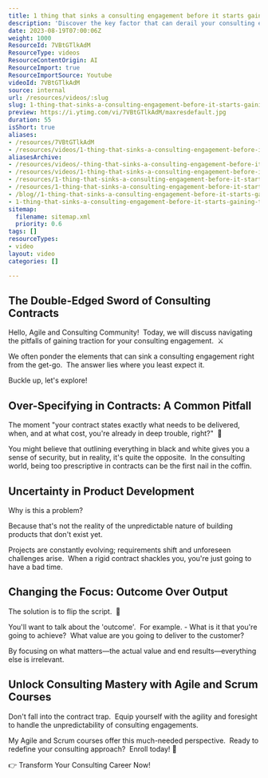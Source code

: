 ```yaml
---
title: 1 thing that sinks a consulting engagement before it starts gaining traction?
description: 'Discover the key factor that can derail your consulting engagement before it even begins. Join Martin Hinshelwood for essential insights! #agile #consulting #shorts'
date: 2023-08-19T07:00:06Z
weight: 1000
ResourceId: 7VBtGTlkAdM
ResourceType: videos
ResourceContentOrigin: AI
ResourceImport: true
ResourceImportSource: Youtube
videoId: 7VBtGTlkAdM
source: internal
url: /resources/videos/:slug
slug: 1-thing-that-sinks-a-consulting-engagement-before-it-starts-gaining-traction-7VBtGTlkAdM
preview: https://i.ytimg.com/vi/7VBtGTlkAdM/maxresdefault.jpg
duration: 55
isShort: true
aliases:
- /resources/7VBtGTlkAdM
- /resources/videos/1-thing-that-sinks-a-consulting-engagement-before-it-starts-gaining-traction-7VBtGTlkAdM
aliasesArchive:
- /resources/videos/-thing-that-sinks-a-consulting-engagement-before-it-starts-gaining-traction
- /resources/videos/1-thing-that-sinks-a-consulting-engagement-before-it-starts-gaining-traction
- /resources/1-thing-that-sinks-a-consulting-engagement-before-it-starts-gaining-traction-2
- /resources/1-thing-that-sinks-a-consulting-engagement-before-it-starts-gaining-traction
- /blog//1-thing-that-sinks-a-consulting-engagement-before-it-starts-gaining-traction/
- 1-thing-that-sinks-a-consulting-engagement-before-it-starts-gaining-traction-7VBtGTlkAdM
sitemap:
  filename: sitemap.xml
  priority: 0.6
tags: []
resourceTypes:
- video
layout: video
categories: []

---
```

## The Double-Edged Sword of Consulting Contracts

Hello, Agile and Consulting Community!  Today, we will discuss navigating the pitfalls of gaining traction for your consulting engagement.  ⚔️

We often ponder the elements that can sink a consulting engagement right from the get-go.  The answer lies where you least expect it.

Buckle up, let's explore!

## Over-Specifying in Contracts: A Common Pitfall

The moment "your contract states exactly what needs to be delivered, when, and at what cost, you're already in deep trouble, right?"  🚩

You might believe that outlining everything in black and white gives you a sense of security, but in reality, it's quite the opposite.  In the consulting world, being too prescriptive in contracts can be the first nail in the coffin.

## Uncertainty in Product Development

Why is this a problem?

Because that's not the reality of the unpredictable nature of building products that don't exist yet.

Projects are constantly evolving; requirements shift and unforeseen challenges arise.  When a rigid contract shackles you, you're just going to have a bad time.

## Changing the Focus: Outcome Over Output

The solution is to flip the script.  🎯

You'll want to talk about the 'outcome'.  For example. - What is it that you're going to achieve?  What value are you going to deliver to the customer?

By focusing on what matters—the actual value and end results—everything else is irrelevant.

## Unlock Consulting Mastery with Agile and Scrum Courses

Don't fall into the contract trap.  Equip yourself with the agility and foresight to handle the unpredictability of consulting engagements.

My Agile and Scrum courses offer this much-needed perspective.  Ready to redefine your consulting approach?  Enroll today! 🌟

👉 Transform Your Consulting Career Now!
